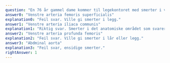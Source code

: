 ```yaml
---
question: "En 76 år gammel dame kommer til legekontoret med smerter i venstre hofte og setet de siste åtte måneder. Hun sier hun får smerter på vei opp igjen til huset etter å ha hentet avisen i postkassa. Hun har kjent diabetes og hypertensjon. Hun sluttet å røyke for 7 år siden. Når du undersøker henne, kjenner du svak puls i lysken og muligens i knehasen på venstre side, du kjenner gode pulser på høyre side. Hvor har hun mest sannsynlig en arteriell stenose?"
answer0: "Venstre arteria femoris superficialis"
explanation0: "Feil svar. Ville gi smerter i legg."
answer1: "Venstre arteria iliaca communis"
explanation1: "Riktig svar. Smerter i det anatomiske området som svarer til blodforsyningen fra venstre arteria iliaca communis."
answer2: "Venstre arteria profunda femoris"
explanation2: "Feil svar. Ville gi smerter i lår eller legg."
answer3: "Abdminal aorta"
explanation3: "Feil svar, ensidige smerter."
rightAnswer: 1
---
```

